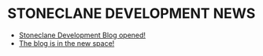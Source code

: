 # STONECLANE DEVELOPMENT NEWS 

* [Stoneclane Development Blog opened!](https://Stoneclane-Development.github.io/blog/news/Stoneclane-Development/Blog%20opened!%20(4-05-2022))
* [The blog is in the new space!](https://blog.sdevs.org/news/Stoneclane-Development/The%20blog%20is%20in%20service%20with%20a%20new%20domain!%20(06-05-2022))

